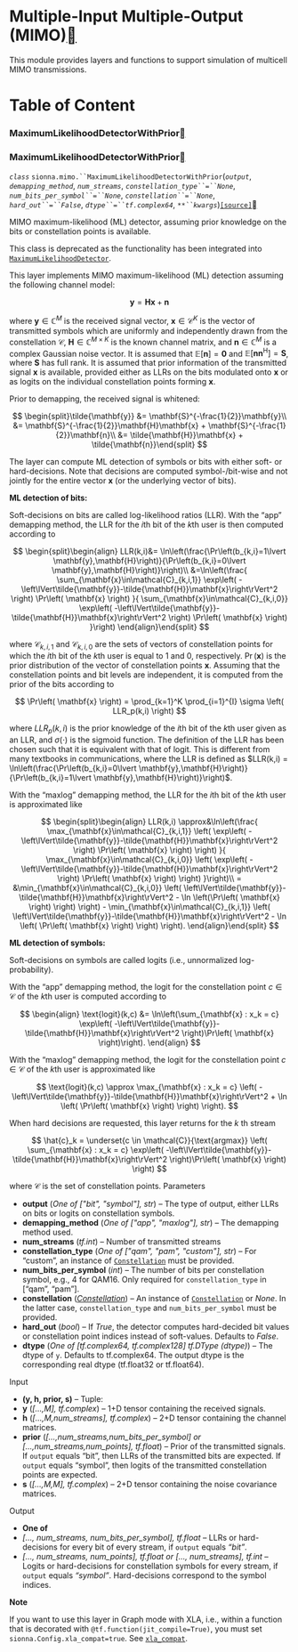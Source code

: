 # Multiple-Input Multiple-Output (MIMO)<a class="headerlink" href="https://nvlabs.github.io/sionna/api/mimo.html#multiple-input-multiple-output-mimo" title="Permalink to this headline"></a>
    
This module provides layers and functions to support simulation of multicell
MIMO transmissions.

# Table of Content
### MaximumLikelihoodDetectorWithPrior<a class="headerlink" href="https://nvlabs.github.io/sionna/api/mimo.html#maximumlikelihooddetectorwithprior" title="Permalink to this headline"></a>
  
  

### MaximumLikelihoodDetectorWithPrior<a class="headerlink" href="https://nvlabs.github.io/sionna/api/mimo.html#maximumlikelihooddetectorwithprior" title="Permalink to this headline"></a>

<em class="property">`class` </em>`sionna.mimo.``MaximumLikelihoodDetectorWithPrior`(<em class="sig-param">`output`</em>, <em class="sig-param">`demapping_method`</em>, <em class="sig-param">`num_streams`</em>, <em class="sig-param">`constellation_type``=``None`</em>, <em class="sig-param">`num_bits_per_symbol``=``None`</em>, <em class="sig-param">`constellation``=``None`</em>, <em class="sig-param">`hard_out``=``False`</em>, <em class="sig-param">`dtype``=``tf.complex64`</em>, <em class="sig-param">`**``kwargs`</em>)<a class="reference internal" href="../_modules/sionna/mimo/detection.html#MaximumLikelihoodDetectorWithPrior">`[source]`</a><a class="headerlink" href="https://nvlabs.github.io/sionna/api/mimo.html#sionna.mimo.MaximumLikelihoodDetectorWithPrior" title="Permalink to this definition"></a>
    
MIMO maximum-likelihood (ML) detector, assuming prior
knowledge on the bits or constellation points is available.
    
This class is deprecated as the functionality has been integrated
into <a class="reference internal" href="https://nvlabs.github.io/sionna/api/mimo.html#sionna.mimo.MaximumLikelihoodDetector" title="sionna.mimo.MaximumLikelihoodDetector">`MaximumLikelihoodDetector`</a>.
    
This layer implements MIMO maximum-likelihood (ML) detection assuming the
following channel model:

$$
\mathbf{y} = \mathbf{H}\mathbf{x} + \mathbf{n}
$$
    
where $\mathbf{y}\in\mathbb{C}^M$ is the received signal vector,
$\mathbf{x}\in\mathcal{C}^K$ is the vector of transmitted symbols which
are uniformly and independently drawn from the constellation $\mathcal{C}$,
$\mathbf{H}\in\mathbb{C}^{M\times K}$ is the known channel matrix,
and $\mathbf{n}\in\mathbb{C}^M$ is a complex Gaussian noise vector.
It is assumed that $\mathbb{E}\left[\mathbf{n}\right]=\mathbf{0}$ and
$\mathbb{E}\left[\mathbf{n}\mathbf{n}^{\mathsf{H}}\right]=\mathbf{S}$,
where $\mathbf{S}$ has full rank.
It is assumed that prior information of the transmitted signal $\mathbf{x}$ is available,
provided either as LLRs on the bits modulated onto $\mathbf{x}$ or as logits on the individual
constellation points forming $\mathbf{x}$.
    
Prior to demapping, the received signal is whitened:

$$
\begin{split}\tilde{\mathbf{y}} &= \mathbf{S}^{-\frac{1}{2}}\mathbf{y}\\
&=  \mathbf{S}^{-\frac{1}{2}}\mathbf{H}\mathbf{x} + \mathbf{S}^{-\frac{1}{2}}\mathbf{n}\\
&= \tilde{\mathbf{H}}\mathbf{x} + \tilde{\mathbf{n}}\end{split}
$$
    
The layer can compute ML detection of symbols or bits with either
soft- or hard-decisions. Note that decisions are computed symbol-/bit-wise
and not jointly for the entire vector $\textbf{x}$ (or the underlying vector
of bits).
    
**ML detection of bits:**
    
Soft-decisions on bits are called log-likelihood ratios (LLR).
With the “app” demapping method, the LLR for the $i\text{th}$ bit
of the $k\text{th}$ user is then computed according to

$$
\begin{split}\begin{align}
    LLR(k,i)&= \ln\left(\frac{\Pr\left(b_{k,i}=1\lvert \mathbf{y},\mathbf{H}\right)}{\Pr\left(b_{k,i}=0\lvert \mathbf{y},\mathbf{H}\right)}\right)\\
            &=\ln\left(\frac{
            \sum_{\mathbf{x}\in\mathcal{C}_{k,i,1}} \exp\left(
                -\left\lVert\tilde{\mathbf{y}}-\tilde{\mathbf{H}}\mathbf{x}\right\rVert^2
                \right) \Pr\left( \mathbf{x} \right)
            }{
            \sum_{\mathbf{x}\in\mathcal{C}_{k,i,0}} \exp\left(
                -\left\lVert\tilde{\mathbf{y}}-\tilde{\mathbf{H}}\mathbf{x}\right\rVert^2
                \right) \Pr\left( \mathbf{x} \right)
            }\right)
\end{align}\end{split}
$$
    
where $\mathcal{C}_{k,i,1}$ and $\mathcal{C}_{k,i,0}$ are the
sets of vectors of constellation points for which the $i\text{th}$ bit
of the $k\text{th}$ user is equal to 1 and 0, respectively.
$\Pr\left( \mathbf{x} \right)$ is the prior distribution of the vector of
constellation points $\mathbf{x}$. Assuming that the constellation points and
bit levels are independent, it is computed from the prior of the bits according to

$$
\Pr\left( \mathbf{x} \right) = \prod_{k=1}^K \prod_{i=1}^{I} \sigma \left( LLR_p(k,i) \right)
$$
    
where $LLR_p(k,i)$ is the prior knowledge of the $i\text{th}$ bit of the
$k\text{th}$ user given as an LLR, and $\sigma\left(\cdot\right)$ is the sigmoid function.
The definition of the LLR has been chosen such that it is equivalent with that of logit. This is
different from many textbooks in communications, where the LLR is
defined as $LLR(k,i) = \ln\left(\frac{\Pr\left(b_{k,i}=0\lvert \mathbf{y},\mathbf{H}\right)}{\Pr\left(b_{k,i}=1\lvert \mathbf{y},\mathbf{H}\right)}\right)$.
    
With the “maxlog” demapping method, the LLR for the $i\text{th}$ bit
of the $k\text{th}$ user is approximated like

$$
\begin{split}\begin{align}
    LLR(k,i) \approx&\ln\left(\frac{
        \max_{\mathbf{x}\in\mathcal{C}_{k,i,1}} \left( \exp\left(
            -\left\lVert\tilde{\mathbf{y}}-\tilde{\mathbf{H}}\mathbf{x}\right\rVert^2
            \right) \Pr\left( \mathbf{x} \right) \right)
        }{
        \max_{\mathbf{x}\in\mathcal{C}_{k,i,0}} \left( \exp\left(
            -\left\lVert\tilde{\mathbf{y}}-\tilde{\mathbf{H}}\mathbf{x}\right\rVert^2
            \right) \Pr\left( \mathbf{x} \right) \right)
        }\right)\\
        = &\min_{\mathbf{x}\in\mathcal{C}_{k,i,0}} \left( \left\lVert\tilde{\mathbf{y}}-\tilde{\mathbf{H}}\mathbf{x}\right\rVert^2 - \ln \left(\Pr\left( \mathbf{x} \right) \right) \right) -
            \min_{\mathbf{x}\in\mathcal{C}_{k,i,1}} \left( \left\lVert\tilde{\mathbf{y}}-\tilde{\mathbf{H}}\mathbf{x}\right\rVert^2 - \ln \left( \Pr\left( \mathbf{x} \right) \right) \right).
    \end{align}\end{split}
$$
    
**ML detection of symbols:**
    
Soft-decisions on symbols are called logits (i.e., unnormalized log-probability).
    
With the “app” demapping method, the logit for the
constellation point $c \in \mathcal{C}$ of the $k\text{th}$ user  is computed according to

$$
\begin{align}
    \text{logit}(k,c) &= \ln\left(\sum_{\mathbf{x} : x_k = c} \exp\left(
                -\left\lVert\tilde{\mathbf{y}}-\tilde{\mathbf{H}}\mathbf{x}\right\rVert^2
                \right)\Pr\left( \mathbf{x} \right)\right).
\end{align}
$$
    
With the “maxlog” demapping method, the logit for the constellation point $c \in \mathcal{C}$
of the $k\text{th}$ user  is approximated like

$$
\text{logit}(k,c) \approx \max_{\mathbf{x} : x_k = c} \left(
        -\left\lVert\tilde{\mathbf{y}}-\tilde{\mathbf{H}}\mathbf{x}\right\rVert^2 + \ln \left( \Pr\left( \mathbf{x} \right) \right)
        \right).
$$
    
When hard decisions are requested, this layer returns for the $k$ th stream

$$
\hat{c}_k = \underset{c \in \mathcal{C}}{\text{argmax}} \left( \sum_{\mathbf{x} : x_k = c} \exp\left(
                -\left\lVert\tilde{\mathbf{y}}-\tilde{\mathbf{H}}\mathbf{x}\right\rVert^2
                \right)\Pr\left( \mathbf{x} \right) \right)
$$
    
where $\mathcal{C}$ is the set of constellation points.
Parameters
 
- **output** (<em>One of</em><em> [</em><em>"bit"</em><em>, </em><em>"symbol"</em><em>]</em><em>, </em><em>str</em>) – The type of output, either LLRs on bits or logits on constellation symbols.
- **demapping_method** (<em>One of</em><em> [</em><em>"app"</em><em>, </em><em>"maxlog"</em><em>]</em><em>, </em><em>str</em>) – The demapping method used.
- **num_streams** (<em>tf.int</em>) – Number of transmitted streams
- **constellation_type** (<em>One of</em><em> [</em><em>"qam"</em><em>, </em><em>"pam"</em><em>, </em><em>"custom"</em><em>]</em><em>, </em><em>str</em>) – For “custom”, an instance of <a class="reference internal" href="mapping.html#sionna.mapping.Constellation" title="sionna.mapping.Constellation">`Constellation`</a>
must be provided.
- **num_bits_per_symbol** (<em>int</em>) – The number of bits per constellation symbol, e.g., 4 for QAM16.
Only required for `constellation_type` in [“qam”, “pam”].
- **constellation** (<a class="reference internal" href="mapping.html#sionna.mapping.Constellation" title="sionna.mapping.Constellation"><em>Constellation</em></a>) – An instance of <a class="reference internal" href="mapping.html#sionna.mapping.Constellation" title="sionna.mapping.Constellation">`Constellation`</a> or <cite>None</cite>.
In the latter case, `constellation_type`
and `num_bits_per_symbol` must be provided.
- **hard_out** (<em>bool</em>) – If <cite>True</cite>, the detector computes hard-decided bit values or
constellation point indices instead of soft-values.
Defaults to <cite>False</cite>.
- **dtype** (<em>One of</em><em> [</em><em>tf.complex64</em><em>, </em><em>tf.complex128</em><em>] </em><em>tf.DType</em><em> (</em><em>dtype</em><em>)</em>) – The dtype of `y`. Defaults to tf.complex64.
The output dtype is the corresponding real dtype (tf.float32 or tf.float64).


Input
 
- **(y, h, prior, s)** – Tuple:
- **y** (<em>[…,M], tf.complex</em>) – 1+D tensor containing the received signals.
- **h** (<em>[…,M,num_streams], tf.complex</em>) – 2+D tensor containing the channel matrices.
- **prior** (<em>[…,num_streams,num_bits_per_symbol] or […,num_streams,num_points], tf.float</em>) – Prior of the transmitted signals.
If `output` equals “bit”, then LLRs of the transmitted bits are expected.
If `output` equals “symbol”, then logits of the transmitted constellation points are expected.
- **s** (<em>[…,M,M], tf.complex</em>) – 2+D tensor containing the noise covariance matrices.


Output
 
- **One of**
- <em>[…, num_streams, num_bits_per_symbol], tf.float</em> – LLRs or hard-decisions for every bit of every stream, if `output` equals <cite>“bit”</cite>.
- <em>[…, num_streams, num_points], tf.float or […, num_streams], tf.int</em> – Logits or hard-decisions for constellation symbols for every stream, if `output` equals <cite>“symbol”</cite>.
Hard-decisions correspond to the symbol indices.




**Note**
    
If you want to use this layer in Graph mode with XLA, i.e., within
a function that is decorated with `@tf.function(jit_compile=True)`,
you must set `sionna.Config.xla_compat=true`.
See <a class="reference internal" href="config.html#sionna.Config.xla_compat" title="sionna.Config.xla_compat">`xla_compat`</a>.

